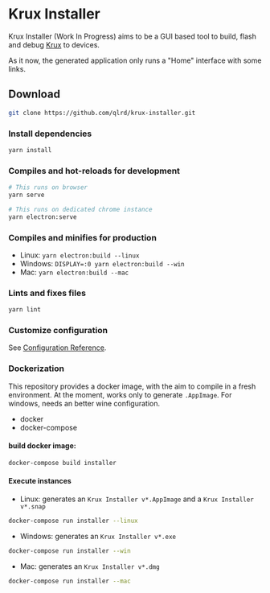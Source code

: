 # Krux Installer

Krux Installer (Work In Progress) aims to be a GUI based tool to build, flash and debug [Krux](https://github.com/selfcustody/krux)
to devices.

As it now, the generated application only runs a "Home" interface with some links.

## Download

```bash
git clone https://github.com/qlrd/krux-installer.git
```

### Install dependencies

```bash
yarn install
```

### Compiles and hot-reloads for development

```bash
# This runs on browser
yarn serve

# This runs on dedicated chrome instance
yarn electron:serve
```

### Compiles and minifies for production

* Linux:   `yarn electron:build --linux`
* Windows: `DISPLAY=:0 yarn electron:build --win`
* Mac:     `yarn electron:build --mac`

### Lints and fixes files

```bash
yarn lint
```

### Customize configuration
See [Configuration Reference](https://cli.vuejs.org/config/).


### Dockerization

This repository provides a docker image, with the aim to compile in a fresh environment.
At the moment, works only to generate `.AppImage`. For windows, needs an better wine configuration.

* docker
* docker-compose

#### build docker image:

```bash
docker-compose build installer
```

#### Execute instances


* Linux: generates an `Krux Installer v*.AppImage` and a `Krux Installer v*.snap`

```bash
docker-compose run installer --linux
```

* Windows: generates an `Krux Installer v*.exe`

```bash
docker-compose run installer --win
```

* Mac: generates an `Krux Installer v*.dmg`

```bash
docker-compose run installer --mac
```
